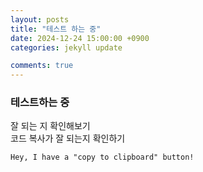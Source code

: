 ```yaml
---
layout: posts
title: "테스트 하는 중"
date: 2024-12-24 15:00:00 +0900
categories: jekyll update

comments: true
---
```


### 테스트하는 중

잘 되는 지 확인해보기  
코드 복사가 잘 되는지 확인하기

```
Hey, I have a "copy to clipboard" button!
```
